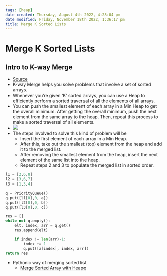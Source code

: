 ```yaml
---
tags: [heap]
date created: Thursday, August 4th 2022, 4:28:04 pm
date modified: Friday, November 18th 2022, 1:36:17 pm
title: Merge K Sorted Lists
---
```


# Merge K Sorted Lists

## Intro to K-way Merge

- [Source](https://hackernoon.com/14-patterns-to-ace-any-coding-interview-question-c5bb3357f6ed)
- K-way Merge helps you solve problems that involve a set of sorted arrays.
- Whenever you’re given ‘K’ sorted arrays, you can use a Heap to efficiently perform a sorted traversal of all the elements of all arrays.
- You can push the smallest element of each array in a Min Heap to get the overall minimum. After getting the overall minimum, push the next element from the same array to the heap. Then, repeat this process to make a sorted traversal of all elements.
- ![](https://hackernoon.com/_next/image?url=https%3A%2F%2Fcdn.hackernoon.com%2Fimages%2FG9YRlqC9joZNTWsi1ul7tRkO6tv1-4hwy3w8x.jpg&w=828&q=75)
- The steps involved to solve this kind of problem will be
	- Insert the first element of each array in a Min Heap.
	- After this, take out the smallest (top) element from the heap and add it to the merged list.
	- After removing the smallest element from the heap, insert the next element of the same list into the heap.
	- Repeat steps 2 and 3 to populate the merged list in sorted order.

```python
l1 = [2,6,8]
l2 = [3,6,7]
l3 = [1,3,4]

q = PriorityQueue()
q.put([l1[0],0, a])
q.put([l2[0],0, b])
q.put([l3[0],0, c])

res = []
while not q.empty():
	elt, index, arr = q.get()
	res.append(elt)

	if index != len(arr)-1:
		index += 1
		q.put([a[index], index, arr])
return res
```

- Pythonic way of merging sorted list
	- [Merge Sorted Array with Heapq](Algo/Python%20Tips%20&%20Tricks/More%20on%20heapq.md#Merge%20Sorted%20Array%20with%20Heapq)
